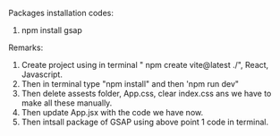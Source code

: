 Packages installation codes:
1. npm install gsap



Remarks:
1. Create project using in terminal " npm create vite@latest ./", React, Javascript.
2. Then in terminal type "npm install" and then 'npm run dev"
3. Then delete assests folder, App.css, clear index.css ans we have to make all these manually.
4. Then update App.jsx with the code we have now.
5. Then intsall package of GSAP using above point 1 code in terminal.